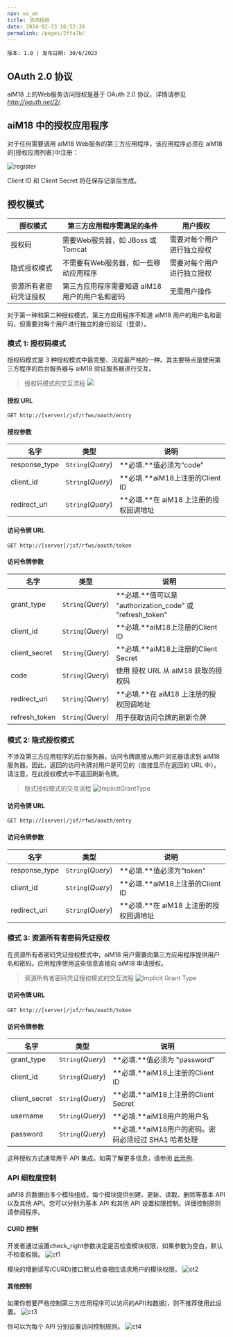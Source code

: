 ```yaml
---
nav: ws_en
title: 访问授权
date: 2024-02-23 16:52:38
permalink: /pages/2ffa7b/
---
```


`版本: 1.0 | 发布日期: 30/6/2023`


## OAuth 2.0 协议

aiM18 上的Web服务访问授权是基于 OAuth 2.0 协议，详情请参见 *http://oauth.net/2/*.



## aiM18 中的授权应用程序

对于任何需要调用 aiM18 Web服务的第三方应用程序，该应用程序必须在 aiM18 的[授权应用列表]中注册：

![register](/assets/oauthregister.jpg)

Client ID 和 Client Secret 将在保存记录后生成。



## 授权模式

| **授权模式**                   | 第三方应用程序需满足的条件 | 用户授权                       |
| ---------------------------------------- | ---------------------------------------- | ---------------------------------------- |
| 授权码                       | 需要Web服务器，如 JBoss 或 Tomcat | 需要对每个用户进行独立授权 |
| 隐式授权模式                      | 不需要有Web服务器，如一些移动应用程序 | 需要对每个用户进行独立授权 |
| 资源所有者密码凭证授权 | 第三方应用程序需要知道 aiM18 用户的用户名和密码 | 无需用户操作              |

对于第一种和第二种授权模式，第三方应用程序不知道 aiM18 用户的用户名和密码，但需要对每个用户进行独立的身份验证（登录）。



### 模式 1: 授权码模式

授权码模式是 3 种授权模式中最完整、流程最严格的一种。其主要特点是使用第三方程序的后台服务器与 aiM18 验证服务器进行交互。

> 授权码模式的交互流程
> ![](/assets/authorizationCode.png)



#### 授权 URL

`GET http://[server]/jsf/rfws/oauth/entry`



#### 授权参数

| 名字          | 类型              | 说明                             |
| ------------- | ----------------- | -------------------------------- |
| response_type | `String`(*Query*) | **必填.**值必须为“code”   |
| client_id     | `String`(*Query*) | **必填.**aiM18上注册的Client ID |
| redirect_uri  | `String`(*Query*) | **必填.**在 aiM18 上注册的授权回调地址|



#### 访问令牌 URL

`GET http://[server]/jsf/rfws/oauth/token`



#### 访问令牌参数

| 名字          | 类型              | 说明                              |
| ------------- | ----------------- | ---------------------------------------- |
| grant_type    | `String`(*Query*) | **必填.**值可以是 "authorization_code" 或 "refresh_token" |
| client_id     | `String`(*Query*) | **必填.**aiM18上注册的Client ID |
| client_secret | `String`(*Query*) | **必填.**aiM18上注册的Client Secret |
| code          | `String`(*Query*) | 使用 授权 URL 从 aiM18 获取的授权码 |
| redirect_uri  | `String`(*Query*) | **必填.**在 aiM18 上注册的授权回调地址 |
| refresh_token | `String`(*Query*) | 用于获取访问令牌的刷新令牌 |



### 模式 2: 隐式授权模式

不涉及第三方应用程序的后台服务器，访问令牌直接从用户浏览器请求到 aiM18 服务器。因此，返回的访问令牌对用户是可见的（直接显示在返回的 URL 中）。 请注意，在此授权模式中不返回刷新令牌。

> 隐式授权模式的交互流程
> ![ImplicitGrantType](/assets/ImplicitGrantType.png)



#### 访问令牌 URL

`GET http://[server]/jsf/rfws/oauth/entry`



#### 访问令牌参数

| 名字          | 类型              | 说明                              |
| ------------- | ----------------- | ---------------------------------------- |
| response_type | `String`(*Query*) | **必填.**值必须为"token" |
| client_id     | `String`(*Query*) | **必填.**aiM18上注册的Client ID |
| redirect_uri  | `String`(*Query*) | **必填.**在 aiM18 上注册的授权回调地址 |





### 模式 3: 资源所有者密码凭证授权

在资源所有者密码凭证授权模式中，aiM18 用户需要向第三方应用程序提供用户名和密码。应用程序使用这些信息直接向 aiM18 申请授权。

> 资源所有者密码凭证授权模式的交互流程
> ![Implicit Grant Type](/assets/password.png)



#### 访问令牌 URL

`GET http://[server]/jsf/rfws/oauth/token`



#### 访问令牌参数

| 名字          | 类型              | 说明                              |
| ------------- | ----------------- | ---------------------------------------- |
| grant_type    | `String`(*Query*) | **必填.**值必须为 "password" |
| client_id     | `String`(*Query*) | **必填.**aiM18上注册的Client ID |
| client_secret | `String`(*Query*) | **必填.**aiM18上注册的Client Secret |
| username      | `String`(*Query*) | **必填.**aiM18用户的用户名   |
| password      | `String`(*Query*) | **必填.**aiM18用户的密码。密码必须经过 SHA1 哈希处理 |

这种授权方式通常用于 API 集成。如需了解更多信息，请参阅 [此示例](/pages/jd4373/#获取访问令牌).


### API 细粒度控制

aiM18 的数据由多个模块组成，每个模块提供创建、更新、读取、删除等基本 API 以及其他 API。您可以分别为基本 API 和其他 API 设置权限控制。详细控制原则请参阅程序。

#### CURD 控制

开发者通过设置check_right参数决定是否检查模块权限，如果参数为空白，默认不检查权限。
![ct1](/assets/ct1.png)

模块的增删读写(CURD)接口默认检查相应请求用户的模块权限。
![ct2](/assets/ct2.png)


#### 其他控制

如果你想要严格控制第三方应用程序可以访问的API(和数据)，则不推荐使用此设置。
![ct3](/assets/ct3.png)

你可以为每个 API 分别设置访问控制规则。
![ct4](/assets/ct4.png)